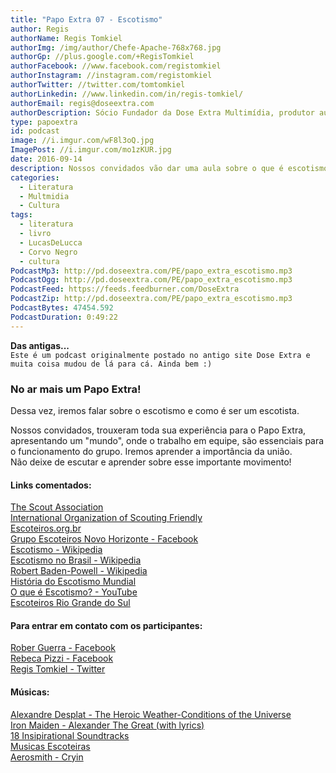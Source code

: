 ```yaml
---
title: "Papo Extra 07 - Escotismo"
author: Regis
authorName: Regis Tomkiel
authorImg: /img/author/Chefe-Apache-768x768.jpg
authorGp: //plus.google.com/+RegisTomkiel
authorFacebook: //www.facebook.com/registomkiel
authorInstagram: //instagram.com/registomkiel
authorTwitter: //twitter.com/tomtomkiel
authorLinkedin: //www.linkedin.com/in/regis-tomkiel/
authorEmail: regis@doseextra.com
authorDescription: Sócio Fundador da Dose Extra Multimídia, produtor audiovisual, desenvolvedor web, podcaster, escritor e quando sobra tempo, coleciona videogames e filmes independentes.
type: papoextra
id: podcast
image: //i.imgur.com/wF8l3oQ.jpg
ImagePost: //i.imgur.com/mo1zKUR.jpg
date: 2016-09-14
description: Nossos convidados vão dar uma aula sobre o que é escotismo e sua importância.
categories:
  - Literatura
  - Multmidia
  - Cultura
tags:
  - literatura
  - livro
  - LucasDeLucca
  - Corvo Negro
  - cultura
PodcastMp3: http://pd.doseextra.com/PE/papo_extra_escotismo.mp3
PodcastOgg: http://pd.doseextra.com/PE/papo_extra_escotismo.mp3
PodcastFeed: https://feeds.feedburner.com/DoseExtra
PodcastZip: http://pd.doseextra.com/PE/papo_extra_escotismo.mp3
PodcastBytes: 47454.592
PodcastDuration: 0:49:22
---
```

**Das antigas...**   
``Este é um podcast originalmente postado no antigo site Dose Extra e muita coisa mudou de lá para cá. Ainda bem :) ``   

### No ar mais um Papo Extra!

Dessa vez, iremos falar sobre o escotismo e como é ser um escotista.   

Nossos convidados, trouxeram toda sua experiência para o Papo Extra, apresentando um "mundo", onde o trabalho em equipe, são essenciais para o funcionamento do grupo. Iremos aprender a importância da união.   
Não deixe de escutar e aprender sobre esse importante movimento!   



#### Links comentados:

[The Scout Association](//www.facebook.com/scoutassociation?fref=ts&amp;__mref=message_bubble "The Scout Association")   
[International Organization of Scouting Friendly](//www.facebook.com/Scout.brotherhood?__xt__=31.[1041431305%2C%22report_unit_click%22%2C{%22unit_type%22%3A%22ContextItemsUnit%22}]&amp;pnref=lhc "International Organization of Scouting Friendly")   
[Escoteiros.org.br](//escoteiros.org.br/escotismo/ "Escoteiros.org.br")   
[Grupo Escoteiros Novo Horizonte - Facebook](//facebook.com/GrupoEscoteiroNovoHorizonte137 "Grupo Escoteiros Novo Horizonte - Facebook")   
[Escotismo - Wikipedia](//pt.wikipedia.org/wiki/Escotismo "Escotismo - Wikipedia")   
[Escotismo no Brasil - Wikipedia](//pt.wikipedia.org/wiki/Escotismo_no_Brasil "Escotismo no Brasil - Wikipedia")  
[Robert Baden-Powell - Wikipedia](//pt.wikipedia.org/wiki/Robert_Baden-Powell "Robert Baden-Powell - Wikipedia")     
[História do Escotismo Mundial](//pt.scoutwiki.org/Hist%C3%B3ria_do_Escotismo_Mundial "História do Escotismo Mundial")   
[O que é Escotismo? - YouTube](//www.youtube.com/watch?v=p7Zpxrykg50 "O que é Escotismo? - YouTube")   
[Escoteiros Rio Grande do Sul](//www.escoteirosrs.org.br "Escoteiros Rio Grande do Sul")   

#### Para entrar em contato com os participantes:
[Rober Guerra - Facebook](//www.facebook.com/roberzguerra "Rober Guerra - Facebook")   
[Rebeca Pizzi - Facebook](//www.facebook.com/bekahpizzi "Rebeca Pizzi - Facebook")   
[Regis Tomkiel - Twitter](//twitter.com/tomtomkiel "Regis Tomkiel - Twitter")  

#### Músicas:
[Alexandre Desplat - The Heroic Weather-Conditions of the Universe](//www.youtube.com/watch?v=ycNCAslpZF4 "Alexandre Desplat - The Heroic Weather-Conditions of the Universe")  
[Iron Maiden - Alexander The Great (with lyrics)](//www.youtube.com/watch?v=1oTEQf1d9Iw "Iron Maiden - Alexander The Great")   
[18 Insipirational Soundtracks ](//www.youtube.com/watch?v=raM-zSw1N4E "18 Insipirational Soundtracks")  
[Musicas Escoteiras](//www.youtube.com/watch?v=4PYUuZqdBpA "Musicas Escoteiras")   
[Aerosmith - Cryin](//www.youtube.com/watch?v=qfNmyxV2Ncw "Aerosmith - Cryin")   

